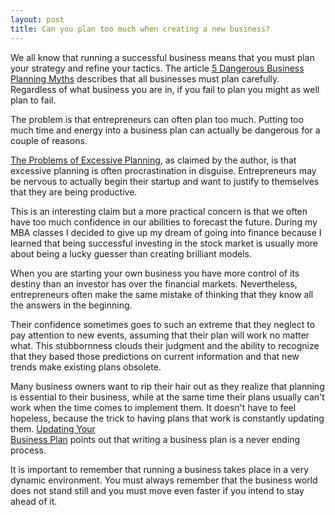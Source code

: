 ```yaml
---
layout: post
title: Can you plan too much when creating a new business?
---
```


We all know that running a successful business means that you must plan your strategy and refine your tactics. The article <a href="http://bsng.lithium.com/t5/The-Industry-Word/5-Dangerous-Business-Planning-Myths/ba-p/5781">5 Dangerous Business Planning Myths</a> describes that all businesses must plan carefully. Regardless of what business you are in, if you fail to plan you might as well plan to fail.

The problem is that entrepreneurs can often plan too much. Putting too much time and energy into a business plan can actually be dangerous for a couple of reasons.

<a href="http://www.paulstips.com/brainbox/pt/home.nsf/link/31102006-The-problems-of-excessive-planning">The Problems of Excessive Planning</a>, as claimed by the author, is that excessive planning is often procrastination in disguise. Entrepreneurs may be nervous to actually begin their startup and want to justify to themselves that they are being productive.

This is an interesting claim but a more practical concern is that we often have too much confidence in our abilities to forecast the future. During my MBA classes I decided to give up my dream of going into finance because I learned that being successful investing in the stock market is usually more about being a lucky guesser than creating brilliant models.

When you are starting your own business you have more control of its destiny than an investor has over the financial markets. Nevertheless, entrepreneurs often make the same mistake of thinking that they know all the answers in the beginning. 

Their confidence sometimes goes to such an extreme that they neglect to pay attention to new events, assuming that their plan will work no matter what. This stubbornness clouds their judgment and the ability to recognize that they based those predictions on current information and that new trends make existing plans obsolete.

Many business owners want to rip their hair out as they realize that planning is essential to their business, while at the same time their plans usually can't work when the time comes to implement them. It doesn't have to feel hopeless, because the trick to having plans that work is constantly updating them. <a href="http://www.entrepreneur.com/startingabusiness/businessplans/businessplancoachtimberry/article159552.html">Updating Your<br />
Business Plan</a> points out that writing a business plan is a never ending process.

It is important to remember that running a business takes place in a very dynamic environment. You must always remember that the business world does not stand still and you must move even faster if you intend to stay ahead of it.
